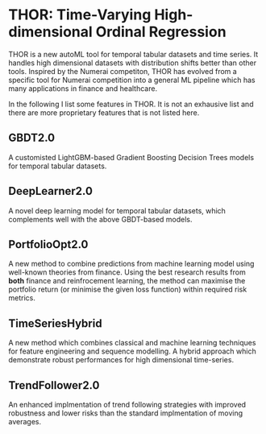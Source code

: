 # THOR: Time-Varying High-dimensional Ordinal Regression 

THOR is a new autoML tool for temporal tabular datasets and time series. It handles high dimensional datasets with distribution shifts better than other tools. Inspired by the Numerai competiton, THOR has evolved from a specific tool for Numerai competition into a general ML pipeline which has many applications in finance and healthcare. 

In the following I list some features in THOR. It is not an exhausive list and there are more proprietary features that is not listed here. 

## GBDT2.0

A customisted LightGBM-based Gradient Boosting Decision Trees models for temporal tabular datasets. 


## DeepLearner2.0

A novel deep learning model for temporal tabular datasets, which complements well with the above GBDT-based models. 


## PortfolioOpt2.0

A new method to combine predictions from machine learning model using well-known theories from finance.
Using the best research results from **both** finance and reinfrocement learning, 
the method can maximise the portfolio return (or minimise the given loss function) within required risk metrics.


## TimeSeriesHybrid 

A new method which combines classical and machine learning techniques for feature engineering and sequence modelling. 
A hybrid approach which demonstrate robust performances for high dimensional time-series. 

## TrendFollower2.0 

An enhanced implmentation of trend following strategies with improved robustness and lower risks than the standard implmentation of moving averages. 
